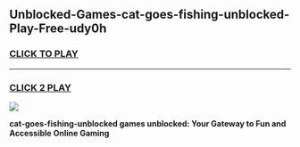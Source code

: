 
## Unblocked-Games-cat-goes-fishing-unblocked-Play-Free-udy0h
<h3>
<a href="https://premium76.site?title=cat-goes-fishing-unblocked&ref=21A">CLICK TO PLAY</a></h3>
<hr>

<h3>
<a href="https://premium76.site?title=cat-goes-fishing-unblocked&ref=21A">CLICK 2 PLAY</a>
  
</h3>

<a href="https://premium76.site?title=cat-goes-fishing-unblocked&ref=21A"><img src="https://clearcache.store/games.png"></a>


**cat-goes-fishing-unblocked games unblocked: Your Gateway to Fun and Accessible Online Gaming**
